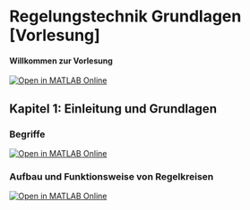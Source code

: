 # Regelungstechnik Grundlagen [Vorlesung]

#### Willkommen zur Vorlesung

[![Open in MATLAB Online](https://www.mathworks.com/images/responsive/global/open-in-matlab-online.svg)](https://matlab.mathworks.com/open/github/v1?repo=iFR-Lehre/LV396180000-RT1&file=welcome.slx)

## Kapitel 1: Einleitung und Grundlagen

### Begriffe
[![Open in MATLAB Online](https://www.mathworks.com/images/responsive/global/open-in-matlab-online.svg)](https://matlab.mathworks.com/open/github/v1?repo=iFR-Lehre/LV396180000-RT1&file=01_Begriffe)

### Aufbau und Funktionsweise von Regelkreisen
[![Open in MATLAB Online](https://www.mathworks.com/images/responsive/global/open-in-matlab-online.svg)](https://matlab.mathworks.com/open/github/v1?repo=iFR-Lehre/LV396180000-RT1&file=02_Aufbau)
